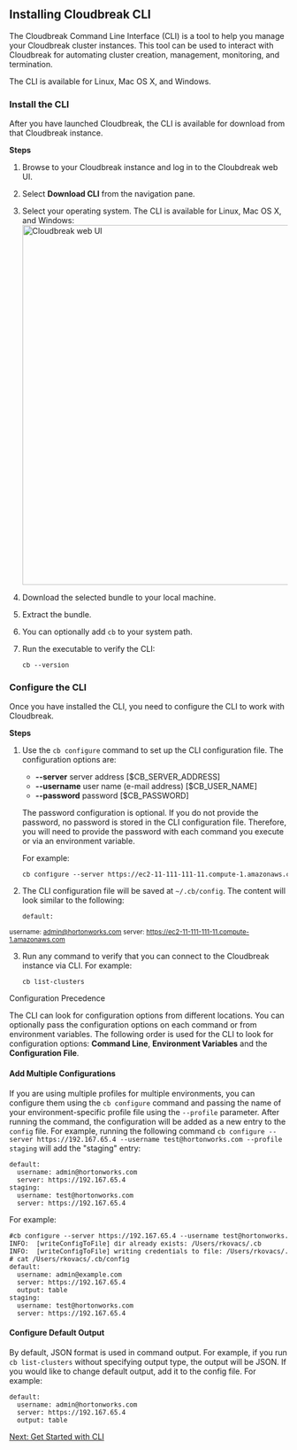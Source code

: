 ## Installing Cloudbreak CLI  


The Cloudbreak Command Line Interface (CLI) is a tool to help you manage your Cloudbreak cluster instances. This tool can be used to interact with Cloudbreak for automating cluster creation, management, monitoring, and termination. 

The CLI is available for Linux, Mac OS X, and Windows. 


### Install the CLI

After you have launched Cloudbreak, the CLI is available for download from that Cloudbreak instance.

**Steps**

1. Browse to your Cloudbreak instance and log in to the Cloubdreak web UI.  
2. Select **Download CLI** from the navigation pane. 
3. Select your operating system. The CLI is available for Linux, Mac OS X, and Windows:  
    <a href="../images/cb-cli.png" target="_blank" title="click to enlarge"><img src="../images/cb-cli.png" width="650" title="Cloudbreak web UI"></a>  
4. Download the selected bundle to your local machine.  
5. Extract the bundle.  
6. You can optionally add `cb` to your system path.
7. Run the executable to verify the CLI: 

    <pre><small>cb --version</small></pre>


### Configure the CLI 

Once you have installed the CLI, you need to configure the CLI to work with Cloudbreak.

**Steps**

1. Use the `cb configure` command to set up the CLI configuration file. The configuration options are:  
    * **--server** server address [$CB_SERVER_ADDRESS]  
    * **--username** user name (e-mail address) [$CB_USER_NAME]  
    * **--password** password [$CB_PASSWORD]  
   
    The password configuration is optional. If you do not provide the password, no password is stored in the CLI configuration file. Therefore, you will need to provide the password with each command you execute or via an environment variable.
    
    For example:
    
    <pre><small>cb configure --server https://ec2-11-111-111-11.compute-1.amazonaws.com --username admin@hortonworks.com</small></pre>

2. The CLI configuration file will be saved at `~/.cb/config`. The content will look similar to the following:

    <pre><small>default:
  username: admin@hortonworks.com
  server: https://ec2-11-111-111-11.compute-1.amazonaws.com</small></pre>


3. Run any command to verify that you can connect to the Cloudbreak instance via CLI. For example:

    <pre><small>cb list-clusters</small></pre>  


<div class="note">
    <p class="first admonition-title">Configuration Precedence</p>
    <p class="last">
    The CLI can look for configuration options from different locations. You can optionally
    pass the configuration options on each command or from environment variables. The following
    order is used for the CLI to look for configuration options: <strong>Command Line</strong>, <strong>Environment Variables</strong>
    and the <strong>Configuration File</strong>.
    </p>
</div>

  
#### Add Multiple Configurations  

If you are using multiple profiles for multiple environments, you can configure them using the `cb configure` command and passing the name of your environment-specific profile file using the `--profile` parameter. After running the command, the configuration will be added as a new entry to the `config` file. For example, running the following command `cb configure --server https://192.167.65.4 --username test@hortonworks.com --profile staging` will add the "staging" entry:

<pre><small>default:
  username: admin@hortonworks.com
  server: https://192.167.65.4
staging:
  username: test@hortonworks.com
  server: https://192.167.65.4  
</small></pre>

For example:

<pre><small>#cb configure --server https://192.167.65.4 --username test@hortonworks.com --profile staging
INFO:  [writeConfigToFile] dir already exists: /Users/rkovacs/.cb
INFO:  [writeConfigToFile] writing credentials to file: /Users/rkovacs/.cb/config
# cat /Users/rkovacs/.cb/config
default:
  username: admin@example.com
  server: https://192.167.65.4
  output: table
staging:
  username: test@hortonworks.com
  server: https://192.167.65.4</small></pre>
 


#### Configure Default Output

By default, JSON format is used in command output. For example, if you run `cb list-clusters` without specifying output type, the output will be JSON. If you would like to change default output, add it to the config file. For example:

<pre><small>default:
  username: admin@hortonworks.com
  server: https://192.167.65.4
  output: table</small></pre>




<div class="next">
<a href="../cli-get-started/index.html">Next: Get Started with CLI</a>
</div>